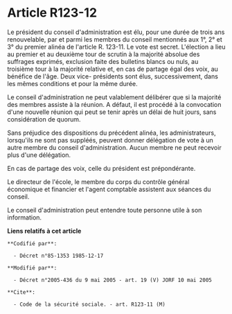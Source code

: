 # Article R123-12

Le président du conseil d'administration est élu, pour une durée de trois ans renouvelable, par et parmi les membres du
conseil mentionnés aux 1°, 2° et 3° du premier alinéa de l'article R. 123-11. Le vote est secret. L'élection a lieu au
premier et au deuxième tour de scrutin à la majorité absolue des suffrages exprimés, exclusion faite des bulletins blancs ou
nuls, au troisième tour à la majorité relative et, en cas de partage égal des voix, au bénéfice de l'âge. Deux vice-
présidents sont élus, successivement, dans les mêmes conditions et pour la même durée.

Le conseil d'administration ne peut valablement délibérer que si la majorité des membres assiste à la réunion. A défaut, il
est procédé à la convocation d'une nouvelle réunion qui peut se tenir après un délai de huit jours, sans considération de
quorum.

Sans préjudice des dispositions du précédent alinéa, les administrateurs, lorsqu'ils ne sont pas suppléés, peuvent donner
délégation de vote à un autre membre du conseil d'administration. Aucun membre ne peut recevoir plus d'une délégation.

En cas de partage des voix, celle du président est prépondérante.

Le directeur de l'école, le membre du corps du contrôle général économique et financier et l'agent comptable assistent aux
séances du conseil.

Le conseil d'administration peut entendre toute personne utile à son information.

**Liens relatifs à cet article**

	**Codifié par**:

	  - Décret n°85-1353 1985-12-17

	**Modifié par**:

	  - Décret n°2005-436 du 9 mai 2005 - art. 19 (V) JORF 10 mai 2005

	**Cite**:

	  - Code de la sécurité sociale. - art. R123-11 (M)
